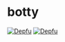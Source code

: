 # botty

[![Depfu](https://badges.depfu.com/badges/2b838dafa96298d389294dbc26c65db7/status.svg)](https://depfu.com)
[![Depfu](https://badges.depfu.com/badges/2b838dafa96298d389294dbc26c65db7/count.svg)](https://depfu.com/github/kakakakakku/botty?project_id=6274)
